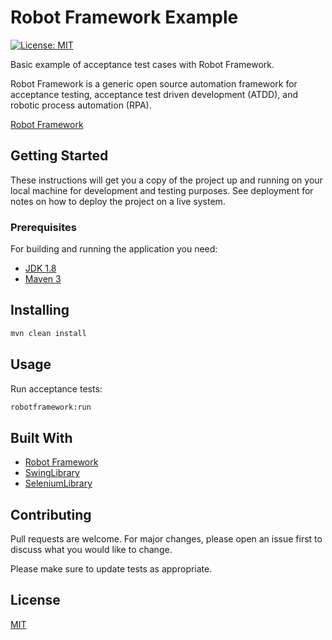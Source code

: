 # Robot Framework Example

[![License: MIT](https://img.shields.io/badge/License-MIT-yellow.svg)](https://opensource.org/licenses/MIT)

Basic example of acceptance test cases with Robot Framework.

Robot Framework is a generic open source automation framework for acceptance testing, acceptance test driven development (ATDD), and robotic process automation (RPA).

[Robot Framework](https://robotframework.org)

## Getting Started

These instructions will get you a copy of the project up and running on your local machine for development and testing purposes. See deployment for notes on how to deploy the project on a live system.

### Prerequisites

For building and running the application you need:

- [JDK 1.8](http://www.oracle.com/technetwork/java/javase/downloads/jdk8-downloads-2133151.html)
- [Maven 3](https://maven.apache.org)

## Installing

```bash
mvn clean install
```

## Usage

Run acceptance tests:

```bash
robotframework:run
```

## Built With

* [Robot Framework](https://github.com/robotframework/robotframework)
* [SwingLibrary](https://github.com/robotframework/SwingLibrary)
* [SeleniumLibrary](https://github.com/robotframework/SeleniumLibrary)

## Contributing

Pull requests are welcome. For major changes, please open an issue first to discuss what you would like to change.

Please make sure to update tests as appropriate.

## License

[MIT](https://choosealicense.com/licenses/mit/)
